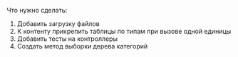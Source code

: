Что нужно сделать:
1) Добавить загрузку файлов
2) К контенту прикрепить таблицы по типам при вызове одной единицы
3) Добавить тесты на контроллеры
4) Создать метод выборки дерева категорий
